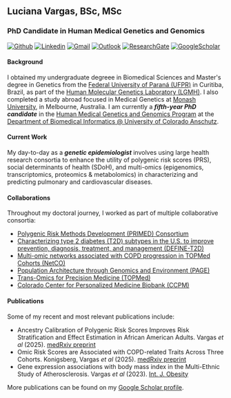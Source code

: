 ## Luciana Vargas, BSc, MSc

<!--
**lucivargas/lucivargas** is a ✨ _special_ ✨ repository because its `README.md` (this file) appears on your GitHub profile.
-->

### PhD Candidate in Human Medical Genetics and Genomics

[![Github](https://img.shields.io/badge/-Github-000?style=flat&logo=Github&logoColor=white)](https://github.com/lucivargas)
[![Linkedin](https://img.shields.io/badge/-LinkedIn-blue?style=flat&logo=Linkedin&logoColor=white)](https://www.linkedin.com/in/luciana-b-vargas/)
[![Gmail](https://img.shields.io/badge/-Gmail-critical?style=flat-square&logo=Gmail&logoColor=white&link=mailto:lucianadbvargas@gmail.com)](mailto:lucianadbvargas@gmail.com)
[![Outlook](https://img.shields.io/badge/-Outlook-0078D4?style=flat&logo=Microsoft-Outlook&logoColor=white)](mailto:luciana.vargas@cuanschutz.edu)
[![ResearchGate](https://img.shields.io/badge/-ResearchGate-green?style=flat&logo=ResearchGate&logoColor=white)](https://www.researchgate.net/profile/Luciana-Vargas-5)
[![GoogleScholar](https://img.shields.io/badge/-Google%20Scholar-9cf?style=flat&logo=Google&logoColor=white)](https://scholar.google.com/citations?hl=en&user=1xcYqucAAAAJ&view_op=list_works&sortby=pubdate)

#### Background

I obtained my undergraduate degreee in Biomedical Sciences and Master's degree in Genetics from the [Federal University of Paraná (UFPR)](https://internacional.ufpr.br/portal/about-ufpr/) in Curitiba, Brazil, as part of the [Human Molecular Genetics Laboratory (LGMH)](https://lgmh.ufpr.br). I also completed a study abroad focused in Medical Genetics at [Monash University](https://www.monash.edu/study/courses/find-a-course/biomedical-science-m2003), in Melbourne, Australia. I am currently a **_fifth-year PhD candidate_** in the [Human Medical Genetics and Genomics Program](https://www.cuanschutz.edu/graduate-programs/human-medical-genetics-and-genomics/home) at the [Department of Biomedical Informatics @ University of Colorado Anschutz](https://medschool.cuanschutz.edu/dbmi/). 

#### Current Work
My day-to-day as a **_genetic epidemiologist_** involves using large health research consortia to enhance the utility of polygenic risk scores (PRS), social determinants of health (SDoH), and multi-omics (epigenomics, transcriptomics, proteomics & metabolomics) in characterizing and predicting pulmonary and cardiovascular diseases. 

#### Collaborations

Throughout my doctoral journey, I worked as part of multiple collaborative consortia:

- [Polygenic Risk Methods Development (PRIMED) Consortium](https://primedconsortium.org)
- [Characterizing type 2 diabetes (T2D) subtypes in the U.S. to improve prevention, diagnosis, treatment, and management (DEFINE-T2D)](https://www.cuanschutz.edu/define-t2d)
- [Multi-omic networks associated with COPD progression in TOPMed Cohorts (NetCO)](https://reporter.nih.gov/search/GcNI410n2kCwUBMwxO8hKA/project-details/10592280)
- [Population Architecture through Genomics and Environment (PAGE)](https://www.pagestudy.org)
- [Trans-Omics for Precision Medicine (TOPMed)](https://topmed.nhlbi.nih.gov)
- [Colorado Center for Personalized Medicine Biobank (CCPM)](https://medschool.cuanschutz.edu/cobiobank/)

#### Publications

Some of my recent and most relevant publications include:

- Ancestry Calibration of Polygenic Risk Scores Improves Risk Stratification and Effect Estimation in African American Adults. Vargas *et al* (2025). [medRxiv preprint](https://pmc.ncbi.nlm.nih.gov/articles/PMC12204301/)
- Omic Risk Scores are Associated with COPD-related Traits Across Three Cohorts. Konigsberg, Vargas *et al* (2025). [medRxiv preprint](https://pmc.ncbi.nlm.nih.gov/articles/PMC12155009/)
- Gene expression associations with body mass index in the Multi-Ethnic Study of Atherosclerosis. Vargas *et al* (2023). [Int. J. Obesity](https://www.nature.com/articles/s41366-022-01240-x)

More publications can be found on my [Google Scholar profile](https://scholar.google.com/citations?view_op=list_works&hl=en&hl=en&user=1xcYqucAAAAJ&sortby=pubdate).

